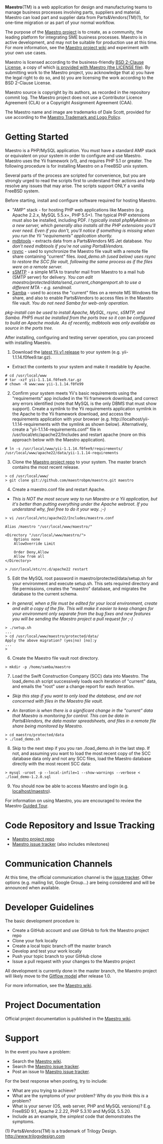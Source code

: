 **Maestro**(TM) is a web application for design and manufacturing teams to manage business processes involving parts, suppliers and material. Maestro can load part and supplier data from Parts&Vendors(TM)(1), for one-time migration or as part of your normal workflow.

The purpose of the [Maestro project](https://www.github.com/maestrobpm/maestro) is to create, as a community, the leading platform for integrating SME business processes. Maestro is in active development, and may not be suitable for production use at this time. For more information, see the [Maestro project wiki](https://github.com/maestrobpm/maestro/wiki) and experiment with your own use cases.

Maestro is licensed according to the business-friendly [BSD 2-Clause License](http://opensource.org/licenses/BSD-2-Clause), a copy of which [is provided with Maestro (the LICENSE file)](https://github.com/maestrobpm/maestro/blob/master/LICENSE). By submitting work to the Maestro project, you acknowledge that a) you have the legal right to do so, and b) you are licensing the work according to the BSD 2-Clause License.

Maestro source is copyright by its authors, as recorded in the repository commit log. The Maestro project does not use a Contributor Licence Agreement (CLA) or a Copyright Assignment Agreement (CAA). 

The Maestro name and image are trademarks of Dale Scott, provided for use according to the [Maestro Trademark and Logo Policy](https://github.com/maestrobpm/maestro/wiki/Trademark-and-logo-policy).

Getting Started
===============
Maestro is a PHP/MySQL application. You must have a standard AMP stack or equivalent on your system in order to configure and use Maestro. Maestro uses the Yii framework (v1), and requires PHP 5.1 or greater. The following procedure is for installing Maestro on a FreeBSD unix system.

Several parts of the process are scripted for convenience, but you are strongly urged to read the scripts first to understand their actions and help resolve any issues that may arise. The scripts support ONLY a vanilla FreeBSD system.
 
Before starting, install and configure software required for hosting Maestro.

* "AMP" stack - for hosting PHP web applications like Maestro (e.g. Apache 2.2.x, MySQL 5.5.x+, PHP 5.5+). The typical PHP extensions must also be installed, including PDF. *I typically install phpMyAdmin on a new server, which generally also installs all the PHP extensions you'll ever need. Even if you don't, you'll notice if something is missing when you run the Yii "requirements" application shortly.*
* [mdbtools](https://github.com/brianb/mdbtools) - extracts data from a Parts&Vendors MS Jet database. *You don't need mdbtools if you're not using Parts&Vendors.*
* [rsync](http://rsync.samba.org/) - used to synchronize the Maestro file vault with a remote file share containing "current" files. *load_demo.sh (used below) uses rsync to restore the SCC file vault, following the same process as if the files were on a remote server.*
* [sSMTP](http://packages.debian.org/stable/mail/ssmtp) - a simple MTA to transfer mail from Maestro to a mail hub (SMTP server) for delivery. *You can edit maestro/protected/data/send_current_changereport.sh to use a different MTA - e.g. sendmail.*
* [Samba](http://www.samba.org) - used to access the "current" files on a remote MS Windows file share, and also to enable Parts&Vendors to access files in the Maestro file vault. *You do not need Samba for web-only operation.*

*pkg-install can be used to install Apache, MySQL, rsync, sSMTP, and Samba. PHP5 must be installed from the ports tree so it can be configured to build an Apache module. As of recently, mdbtools was only available as source in the ports tree.*

After installing, configuring and testing server operation, you can proceed with installing Maestro.

1) Download the [latest Yii v1 release](http://www.yiiframework.com) to your system (e.g. yii-1.1.14.f0fee9.tar.gz).

* Extract the contents to your system and make it readable by Apache.

```
# cd /usr/local/www
# tar -xzf yii-1.1.14.f0fee9.tar.gz
# chown -R www:www yii-1.1.14.f0fe99
```

2) Confirm your system meets Yii's basic requirements using the "requirements" app included in the Yii framework download, and correct any errors identified (note that MySQL is the only DBMS that must show support). Create a symlink to the Yii requirements application symlink in the Apache to the Yii framework download, and access the requirements application with your browser (e.g. http://localhost/yii-1.1.14-requirements with the symlink as shown below). Alternatively, create a "yii-1.1.14-requirements.conf" file in /usr/local/etc/apache22/Includes and restart apache (more on this approach below with the Maestro application).

```
# ln -s /usr/local/www/yii-1.1.14.f0fee9/requirements/ /usr/local/www/apache22/data/yii-1.1.14-requirements
```

3) Clone the [Maestro project repo](https://github.com/maestrobpm/maestro) to your system. The master branch contains the most recent release.

```
> cd /usr/local/www/
> git clone git://github.com/maestrobpm/maestro.git maestro
```

4) Create a maestro.conf file and restart Apache.

* *This is NOT the most secure way to run Maestro or a Yii application, but it's better than putting everything under the Apache webroot. If you understand why, feel free to do it your way. ;-)*

```
> vi /usr/local/etc/apache22/Includes/maestro.conf

Alias /maestro "/usr/local/www/maestro/"

<Directory "/usr/local/www/maestro/">
    Options none
    AllowOverride Limit

    Order Deny,Allow
    Allow from all
</Directory>

> /usr/local/etc/rc.d/apache22 restart
```

5) Edit the MySQL root password in maestro/protected/data/setup.sh for your environment and execute setup.sh. This sets required directory and file permissions, creates the "maestro" database, and migrates the database to the current schema.

* *In general, when a file must be edited for your local environment, create and edit a copy of the file. This will make it easier to keep changes for your environment only separate from the bug fixes and new features you will be sending the Maestro project a pull request for ;-)*

```
> ./setup.sh
...
> cd /usr/local/www/maestro/protected/data/
Apply the above migration? (yes|no) [no]:y
...
>
```

6) Create the Maestro file vault root directory.

```
> mkdir -p /home/samba/maestro
```

7) Load the Swift Construction Company (SCC) data into Maestro. The load_demo.sh script successively loads each iteration of "current" data, and emails the "root" user a change report for each iteration.

* *Skip this step if you want to only load the database, and are not concerned with files in the Maestro file vault.*

* *An iteration is when there is a significant change in the "current" data that Maestro is monitoring for control. This can be data in Parts&Vendors, the data master spreadsheets, and files in a remote file share being monitored by Maestro.*

```
> cd maestro/protected/data
> ./load_demo.sh
```

8) Skip to the next step if you you ran ./load_demo.sh in the last step. If not, and assuming you want to load the most recent copy of the SCC database data only and not any SCC files, load the Maestro database directly with the most recent SCC data:

```
> mysql -uroot -p --local-infile=1 --show-warnings --verbose < ./load_demo-1.2.0.sql
```

9) You should now be able to access Maestro and login (e.g. [localhost/maestro](http://localhost/maestro)).

For information on using Maestro, you are encouraged to review the Maestro [Guided Tour](http://github.com/maestrobpm/maestro/wiki/Guided-tour).

Code Repository and Issue Tracking
==================================
* [Maestro project repo](https://github.com/maestrobpm/maestro)
* [Maestro issue tracker](https://github.com/maestrobpm/maestro/issues) (also includes milestones)

Communication Channels
======================
At this time, the official communication channel is the [issue tracker](https://github.com/maestrobpm/maestro/issues). Other options (e.g. mailing list, Google Group...) are being considered and will be announced when available.

Developer Guidelines
====================
The basic development procedure is:
* Create a GitHub account and use GitHub to fork the Maestro project repo
* Clone your fork locally
* Create a local topic branch off the master branch
* Develop and test your work locally
* Push your topic branch to your GitHub clone
* Issue a pull request with your changes to the Maestro project

All development is currently done in the master branch, the Maestro project will likely move to the [Gitflow model](http://nvie.com/posts/a-successful-git-branching-model/) after release 1.0.

For more information, see the [Maestro wiki](https://github.com/maestrobpm/maestro/wiki).

Project Documentation
=====================
Official project documentation is published in the [Maestro wiki](https://github.com/maestrobpm/maestro/wiki/).

Support
=======
In the event you have a problem:

* Search the [Maestro wiki](https://github.com/maestrobpm/maestro/wiki/).
* Search the [Maestro issue tracker](https://github.com/maestrobpm/maestro/issues).
* Post an issue to [Maestro issue tracker](https://github.com/maestrobpm/maestro/issues).

For the best response when posting, try to include:

* What are you trying to achieve?
* What are the symptoms of your problem? Why do you think this  *is* a problem?
* What is your server (OS, web server, PHP and MySQL versions)? E.g. FreeBSD 9.1, Apache 2.2.22, PHP 5.3.10 and MySQL 5.5.20.
* Include as an example, the *simplest* code that demonstrates the symptoms.



(1) Parts&Vendors(TM) is a trademark of Trilogy Design. http://www.trilogydesign.com
